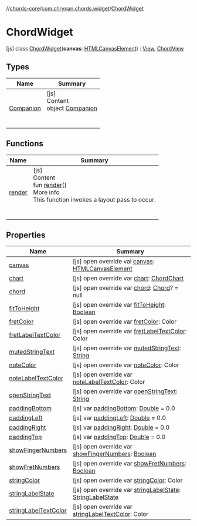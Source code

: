 //[chords-core](../../../index.md)/[com.chrynan.chords.widget](../index.md)/[ChordWidget](index.md)



# ChordWidget  
 [js] class [ChordWidget](index.md)(**canvas**: [HTMLCanvasElement](https://kotlinlang.org/api/latest/jvm/stdlib/org.w3c.dom/-h-t-m-l-canvas-element/index.html)) : [View](../-view/index.md), [ChordView](../../com.chrynan.chords.view/-chord-view/index.md)   


## Types  
  
|  Name |  Summary | 
|---|---|
| <a name="com.chrynan.chords.widget/ChordWidget.Companion///PointingToDeclaration/"></a>[Companion](-companion/index.md)| <a name="com.chrynan.chords.widget/ChordWidget.Companion///PointingToDeclaration/"></a>[js]  <br>Content  <br>object [Companion](-companion/index.md)  <br><br><br>|


## Functions  
  
|  Name |  Summary | 
|---|---|
| <a name="com.chrynan.chords.widget/View/render/#/PointingToDeclaration/"></a>[render](../-view/render.md)| <a name="com.chrynan.chords.widget/View/render/#/PointingToDeclaration/"></a>[js]  <br>Content  <br>fun [render](../-view/render.md)()  <br>More info  <br>This function invokes a layout pass to occur.  <br><br><br>|


## Properties  
  
|  Name |  Summary | 
|---|---|
| <a name="com.chrynan.chords.widget/ChordWidget/canvas/#/PointingToDeclaration/"></a>[canvas](canvas.md)| <a name="com.chrynan.chords.widget/ChordWidget/canvas/#/PointingToDeclaration/"></a> [js] open override val [canvas](canvas.md): [HTMLCanvasElement](https://kotlinlang.org/api/latest/jvm/stdlib/org.w3c.dom/-h-t-m-l-canvas-element/index.html)   <br>|
| <a name="com.chrynan.chords.widget/ChordWidget/chart/#/PointingToDeclaration/"></a>[chart](chart.md)| <a name="com.chrynan.chords.widget/ChordWidget/chart/#/PointingToDeclaration/"></a> [js] open override var [chart](chart.md): [ChordChart](../../com.chrynan.chords.model/-chord-chart/index.md)   <br>|
| <a name="com.chrynan.chords.widget/ChordWidget/chord/#/PointingToDeclaration/"></a>[chord](chord.md)| <a name="com.chrynan.chords.widget/ChordWidget/chord/#/PointingToDeclaration/"></a> [js] open override var [chord](chord.md): [Chord](../../com.chrynan.chords.model/-chord/index.md)? = null   <br>|
| <a name="com.chrynan.chords.widget/ChordWidget/fitToHeight/#/PointingToDeclaration/"></a>[fitToHeight](fit-to-height.md)| <a name="com.chrynan.chords.widget/ChordWidget/fitToHeight/#/PointingToDeclaration/"></a> [js] open override var [fitToHeight](fit-to-height.md): [Boolean](https://kotlinlang.org/api/latest/jvm/stdlib/kotlin/-boolean/index.html)   <br>|
| <a name="com.chrynan.chords.widget/ChordWidget/fretColor/#/PointingToDeclaration/"></a>[fretColor](fret-color.md)| <a name="com.chrynan.chords.widget/ChordWidget/fretColor/#/PointingToDeclaration/"></a> [js] open override var [fretColor](fret-color.md): Color   <br>|
| <a name="com.chrynan.chords.widget/ChordWidget/fretLabelTextColor/#/PointingToDeclaration/"></a>[fretLabelTextColor](fret-label-text-color.md)| <a name="com.chrynan.chords.widget/ChordWidget/fretLabelTextColor/#/PointingToDeclaration/"></a> [js] open override var [fretLabelTextColor](fret-label-text-color.md): Color   <br>|
| <a name="com.chrynan.chords.widget/ChordWidget/mutedStringText/#/PointingToDeclaration/"></a>[mutedStringText](muted-string-text.md)| <a name="com.chrynan.chords.widget/ChordWidget/mutedStringText/#/PointingToDeclaration/"></a> [js] open override var [mutedStringText](muted-string-text.md): [String](https://kotlinlang.org/api/latest/jvm/stdlib/kotlin/-string/index.html)   <br>|
| <a name="com.chrynan.chords.widget/ChordWidget/noteColor/#/PointingToDeclaration/"></a>[noteColor](note-color.md)| <a name="com.chrynan.chords.widget/ChordWidget/noteColor/#/PointingToDeclaration/"></a> [js] open override var [noteColor](note-color.md): Color   <br>|
| <a name="com.chrynan.chords.widget/ChordWidget/noteLabelTextColor/#/PointingToDeclaration/"></a>[noteLabelTextColor](note-label-text-color.md)| <a name="com.chrynan.chords.widget/ChordWidget/noteLabelTextColor/#/PointingToDeclaration/"></a> [js] open override var [noteLabelTextColor](note-label-text-color.md): Color   <br>|
| <a name="com.chrynan.chords.widget/ChordWidget/openStringText/#/PointingToDeclaration/"></a>[openStringText](open-string-text.md)| <a name="com.chrynan.chords.widget/ChordWidget/openStringText/#/PointingToDeclaration/"></a> [js] open override var [openStringText](open-string-text.md): [String](https://kotlinlang.org/api/latest/jvm/stdlib/kotlin/-string/index.html)   <br>|
| <a name="com.chrynan.chords.widget/ChordWidget/paddingBottom/#/PointingToDeclaration/"></a>[paddingBottom](index.md#%5Bcom.chrynan.chords.widget%2FChordWidget%2FpaddingBottom%2F%23%2FPointingToDeclaration%2F%5D%2FProperties%2F-2072960283)| <a name="com.chrynan.chords.widget/ChordWidget/paddingBottom/#/PointingToDeclaration/"></a> [js] var [paddingBottom](index.md#%5Bcom.chrynan.chords.widget%2FChordWidget%2FpaddingBottom%2F%23%2FPointingToDeclaration%2F%5D%2FProperties%2F-2072960283): [Double](https://kotlinlang.org/api/latest/jvm/stdlib/kotlin/-double/index.html) = 0.0   <br>|
| <a name="com.chrynan.chords.widget/ChordWidget/paddingLeft/#/PointingToDeclaration/"></a>[paddingLeft](index.md#%5Bcom.chrynan.chords.widget%2FChordWidget%2FpaddingLeft%2F%23%2FPointingToDeclaration%2F%5D%2FProperties%2F-2072960283)| <a name="com.chrynan.chords.widget/ChordWidget/paddingLeft/#/PointingToDeclaration/"></a> [js] var [paddingLeft](index.md#%5Bcom.chrynan.chords.widget%2FChordWidget%2FpaddingLeft%2F%23%2FPointingToDeclaration%2F%5D%2FProperties%2F-2072960283): [Double](https://kotlinlang.org/api/latest/jvm/stdlib/kotlin/-double/index.html) = 0.0   <br>|
| <a name="com.chrynan.chords.widget/ChordWidget/paddingRight/#/PointingToDeclaration/"></a>[paddingRight](index.md#%5Bcom.chrynan.chords.widget%2FChordWidget%2FpaddingRight%2F%23%2FPointingToDeclaration%2F%5D%2FProperties%2F-2072960283)| <a name="com.chrynan.chords.widget/ChordWidget/paddingRight/#/PointingToDeclaration/"></a> [js] var [paddingRight](index.md#%5Bcom.chrynan.chords.widget%2FChordWidget%2FpaddingRight%2F%23%2FPointingToDeclaration%2F%5D%2FProperties%2F-2072960283): [Double](https://kotlinlang.org/api/latest/jvm/stdlib/kotlin/-double/index.html) = 0.0   <br>|
| <a name="com.chrynan.chords.widget/ChordWidget/paddingTop/#/PointingToDeclaration/"></a>[paddingTop](index.md#%5Bcom.chrynan.chords.widget%2FChordWidget%2FpaddingTop%2F%23%2FPointingToDeclaration%2F%5D%2FProperties%2F-2072960283)| <a name="com.chrynan.chords.widget/ChordWidget/paddingTop/#/PointingToDeclaration/"></a> [js] var [paddingTop](index.md#%5Bcom.chrynan.chords.widget%2FChordWidget%2FpaddingTop%2F%23%2FPointingToDeclaration%2F%5D%2FProperties%2F-2072960283): [Double](https://kotlinlang.org/api/latest/jvm/stdlib/kotlin/-double/index.html) = 0.0   <br>|
| <a name="com.chrynan.chords.widget/ChordWidget/showFingerNumbers/#/PointingToDeclaration/"></a>[showFingerNumbers](show-finger-numbers.md)| <a name="com.chrynan.chords.widget/ChordWidget/showFingerNumbers/#/PointingToDeclaration/"></a> [js] open override var [showFingerNumbers](show-finger-numbers.md): [Boolean](https://kotlinlang.org/api/latest/jvm/stdlib/kotlin/-boolean/index.html)   <br>|
| <a name="com.chrynan.chords.widget/ChordWidget/showFretNumbers/#/PointingToDeclaration/"></a>[showFretNumbers](show-fret-numbers.md)| <a name="com.chrynan.chords.widget/ChordWidget/showFretNumbers/#/PointingToDeclaration/"></a> [js] open override var [showFretNumbers](show-fret-numbers.md): [Boolean](https://kotlinlang.org/api/latest/jvm/stdlib/kotlin/-boolean/index.html)   <br>|
| <a name="com.chrynan.chords.widget/ChordWidget/stringColor/#/PointingToDeclaration/"></a>[stringColor](string-color.md)| <a name="com.chrynan.chords.widget/ChordWidget/stringColor/#/PointingToDeclaration/"></a> [js] open override var [stringColor](string-color.md): Color   <br>|
| <a name="com.chrynan.chords.widget/ChordWidget/stringLabelState/#/PointingToDeclaration/"></a>[stringLabelState](string-label-state.md)| <a name="com.chrynan.chords.widget/ChordWidget/stringLabelState/#/PointingToDeclaration/"></a> [js] open override var [stringLabelState](string-label-state.md): [StringLabelState](../../com.chrynan.chords.model/-string-label-state/index.md)   <br>|
| <a name="com.chrynan.chords.widget/ChordWidget/stringLabelTextColor/#/PointingToDeclaration/"></a>[stringLabelTextColor](string-label-text-color.md)| <a name="com.chrynan.chords.widget/ChordWidget/stringLabelTextColor/#/PointingToDeclaration/"></a> [js] open override var [stringLabelTextColor](string-label-text-color.md): Color   <br>|

